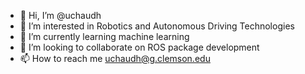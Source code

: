 - 👋 Hi, I’m @uchaudh
- 👀 I’m interested in Robotics and Autonomous Driving Technologies
- 🌱 I’m currently learning machine learning
- 💞️ I’m looking to collaborate on ROS package development
- 📫 How to reach me uchaudh@g.clemson.edu

<!---
uchaudh/uchaudh is a ✨ special ✨ repository because its `README.md` (this file) appears on your GitHub profile.
You can click the Preview link to take a look at your changes.
--->
